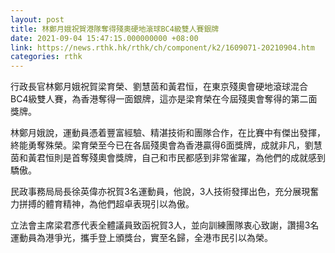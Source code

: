 ```yaml
---
layout: post
title: 林鄭月娥祝賀港隊奪得殘奧硬地滾球BC4級雙人賽銀牌
date: 2021-09-04 15:47:15.000000000 +08:00
link: https://news.rthk.hk/rthk/ch/component/k2/1609071-20210904.htm
categories: rthk
---
```


行政長官林鄭月娥祝賀梁育榮、劉慧茵和黃君恒，在東京殘奧會硬地滾球混合BC4級雙人賽，為香港奪得一面銀牌，這亦是梁育榮在今屆殘奧會奪得的第二面獎牌。

林鄭月娥說，運動員憑着豐富經驗、精湛技術和團隊合作，在比賽中有傑出發揮，終能勇奪殊榮。梁育榮至今已在各屆殘奧會為香港贏得6面獎牌，成就非凡，劉慧茵和黃君恒則是首奪殘奧會獎牌，自己和市民都感到非常雀躍，為他們的成就感到驕傲。

民政事務局局長徐英偉亦祝賀3名運動員，他說，3人技術發揮出色，充分展現奮力拼搏的體育精神，為他們超卓表現引以為傲。

立法會主席梁君彥代表全體議員致函祝賀3人，並向訓練團隊衷心致謝，讚揚3名運動員為港爭光，攜手登上頒獎台，實至名歸，全港市民引以為榮。
